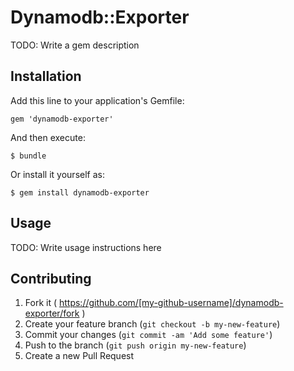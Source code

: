 # Dynamodb::Exporter

TODO: Write a gem description

## Installation

Add this line to your application's Gemfile:

    gem 'dynamodb-exporter'

And then execute:

    $ bundle

Or install it yourself as:

    $ gem install dynamodb-exporter

## Usage

TODO: Write usage instructions here

## Contributing

1. Fork it ( https://github.com/[my-github-username]/dynamodb-exporter/fork )
2. Create your feature branch (`git checkout -b my-new-feature`)
3. Commit your changes (`git commit -am 'Add some feature'`)
4. Push to the branch (`git push origin my-new-feature`)
5. Create a new Pull Request
